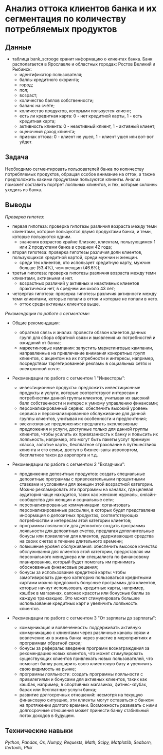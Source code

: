 # Анализ оттока клиентов банка и их сегментация по количеству потребляемых продуктов

## Данные

- таблица bank_scrooge хранит информацию о клиентах банка. Банк располагается в Ярославле и областных городах: Ростов Великий и Рыбинск:
  - идентификатор пользователя;
  - баллы кредитного скоринга;
  - город;
  - пол;
  - возраст;
  - количество баллов собственности;
  - баланс на счёте;
  - количество продуктов, которыми пользуется клиент;
  - есть ли кредитная карта: 0 - нет кредитной карты, 1 - есть кредитная карта;
  - активность клиента: 0 - неактивный клиент, 1 - активный клиент;
  - оценочный доход клиента;
  - признак оттока: 0 - клиент не ушел, 1 - клиент ушел или вот-вот уйдет.

## Задача

Необходимо сегментировать пользователей банка по количеству потребляемых продуктов, обращая особое внимание на отток, а также предположить какими продуктами пользуются клиенты. Анализ поможет составить портрет лояльных клиентов, и тех, которые склонны уходить из банка.

## Выводы

*Проверка гипотез:*

- первая гипотеза: проверка гипотезы различия возраста между теми клиентами, которые пользуются двумя продуктами банка, и теми, которые пользуются одним.
  - значения возрастов крайне близкие, клиентам, пользующимся 1 или 2 продуктами банка в среднем 42 года;
- вторая гипотеза: проверка гипотезы различия доли клиентов, пользующихся кредитной картой, среди мужчин и женщин.
  - среди тех клиентов, кто использует кредитную карту, мужчин больше (53.4%), чем женщин (46.6%);
- третья гипотеза: проверка гипотезы различия возраста между теми клиентами, активными и нет.
  - возрастных различий у активных и неактивных клиентов практически нет, в среднем им около 43 лет;
- четвертая гипотеза: проверка гипотезы различия активности между теми клиентами, которые попали в отток и которые не попали в него.
  - отток среди активных клиентов выше.

*Рекомендации по работе с сегментами:*
- Общие рекомендации:
  - обратная связь и анализ: провести обзвон клиентов данных групп для сбора обратной связи и выявления их потребностей и ожиданий от банка;
  - маркетинговые кампании: запустить маркетинговые кампании, направленные на привлечение внимания конкретных групп клиентов, с акцентом на их потребности и интересы, например, посредством таргетированной рекламы в социальных сетях и электронной почте.

- Рекомендации по работе с сегментом 1 "Инвесторы":
  - инвестиционные продукты: предложить инвестиционные продукты и услуги, которые соответствуют интересам и потребностям данной группы клиентов, учитывая их высокий балл собственности и интерес к умному управлению финансами;
  - персонализированный сервис: обеспечить высокий уровень сервиса и персонализированное обслуживание для данной группы клиентов, учитывая их особенности и предпочтения;
  - эксклюзивные предложения: предлагать эксклюзивные предложения и услуги, доступные только для данной группы клиентов, чтобы усилить их привязанность к банку и повысить их лояльность, например, это могут быть пакеты услуг премиум класса, золотые карты, бесплатное страхование в путешествиях клиента и его семьи, доступ в бизнес-залы аэропортом, бесплатное такси до аэропорта и т.д.

- Рекомендации по работе с сегментом 2 "Вкладчики":
  - продвижение депозитных продуктов: создать специальные депозитные программы с привлекательными процентными ставками и условиями для женщин этой возрастной категории. Можно рекламировать эти программы на каналах, где целевая аудитория чаще находится, таких как женские журналы, онлайн-сообщества для женщин и социальные сети;
  - персонализированные коммуникации: организовать персонализированные рассылки, в которых будет представлена информация о депозитных продуктах, соответствующих потребностям и интересам этой категории клиентов;
  - программы лояльности для депозитов: создать программы лояльности для депозитных счетов, предлагая дополнительные бонусы или привилегии для клиентов, удерживающих средства на своих счетах в течение длительного времени;
  - повышение уровня обслуживания: обеспечить высокое качество обслуживания для клиентов этой категории, предоставляя им персонального менеджера или специалиста по финансовому планированию, который будет помогать им принимать обоснованные финансовые решения;
  - бонусы за использование кредитной карты: чтобы замотивировать данную категорию пользоваться кредитными картами можно предложить бонусные программы для клиентов, которые начнут использовать кредитные карты, например, кэшбэк в магазинах, салонах красоты или бонусные баллы за каждую транзакцию. Это может стимулировать большее использование кредитных карт и увеличить лояльность клиентов.

- Рекомендации по работе с сегментом 3 "От зарплаты до зарплаты":
  - коммуникация и вовлеченность: поддерживать активную коммуникацию с клиентами через различные каналы связи и вовлечение их в жизнь банка через участие в мероприятиях и программам обратной связи;
  - бонусы за рефералы: введение программ вознаграждения за рекомендацию новых клиентов, что может стимулировать существующих клиентов привлекать новых пользователей, что помогает банку расширить свою клиентскую базу и увеличить свою видимость на рынке;
  - программы лояльности: создать программы лояльности с привилегиями и бонусами для активных клиентов, таких как кэшбэк, например, в спортивных магазинах, фитнес-клубах, барах или бесплатные услуги банка;
  - развитие долгосрочных отношений: несмотря на текущую финансовую ситуацию, эти клиенты могут оставаться с банком на протяжении долгого времени. Возможность развивать с ними долгосрочные отношения может принести банку стабильный поток доходов в будущем.

## Технические навыки
*Python, Pandas, Os, Numpy, Requests, Math, Scipy, Matplotlib, Seaborn, Itertools, Phik*
